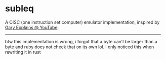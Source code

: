# subleq

A OISC (one instruction set computer) emulator implementation, inspired by [Gary Explains @ YouTube](https://www.youtube.com/watch?v=jRZDnetjGuo).

---

btw this implementation is wrong, i forgot that a byte can't be larger than a byte and ruby does not check that on its own lol. i only noticed this when rewriting it in rust
